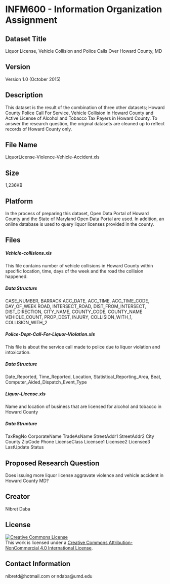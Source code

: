 <h1>INFM600 - Information Organization Assignment</h1>
<h2>Dataset Title</h2>
<p>Liquor License, Vehicle Collision and Police Calls Over Howard County, MD</p>
<h2>Version</h2>
<p>Version 1.0 (October 2015)</p>
<h2>Description</h2>
<p>This dataset is the result of the combination of three other datasets; Howard County Police Call For Service, Vehicle Collision in Howard County and Active License of Alcohol and Tobacco Tax Payers in Howard County.  To answer the research question, the original datasets are cleaned up to reflect records of Howard County only.</p>
<h2>File Name</h2>
<p>LiquorLicense-Violence-Vehicle-Accident.xls</p>
<h2>Size</h2>
<p>1,236KB</p>
<h2>Platform</h2>
<p>In the process of preparing this dataset, Open Data Portal of Howard County and the State of Maryland Open Data Portal are used.  In addition, an online database is used to query liquor licenses provided in the county.</p>
<h2>Files</h2>
<h5>Vehicle-collisions.xls </h5>
<p>This file contains number of vehicle collisions in Howard County within specific location, time, days of the week and the road the collision happened.</p>
<h5>Data Structure</h5>
<p>CASE_NUMBER,	BARRACK	ACC_DATE,	ACC_TIME,	ACC_TIME_CODE,	DAY_OF_WEEK	ROAD,	INTERSECT_ROAD,	DIST_FROM_INTERSECT,	DIST_DIRECTION,	CITY_NAME,	COUNTY_CODE,	COUNTY_NAME	VEHICLE_COUNT,	PROP_DEST,	INJURY,	COLLISION_WITH_1,	COLLISION_WITH_2
</p>
<h5>Police-Dept-Call-For-Liquor-Violation.xls</h5>
<p>This file is about the service call made to police due to liquor violation and intoxication.</p>
<h5>Data Structure</h5>
<p>Date_Reported,	Time_Reported,	Location,	Statistical_Reporting_Area,	Beat,	Computer_Aided_Dispatch_Event_Type
</p>
<h5>Liquor-License.xls</h5>
<p>Name and location of business that are licensed for alcohol and tobacco in Howard County</p>
<h5>Data Structure</h5>
<p>TaxRegNo	CorporateName	TradeAsName	StreetAddr1	StreetAddr2	City	County	ZipCode	Phone	LicenseClass	Licensee1	Licensee2	Licensee3	LastUpdate	Status
</p>
<h2>Proposed Research Question</h2>
<p>Does issuing more liquor license aggravate violence and vehicle accident in Howard County MD?  </p>
<h2>Creator</h2>
<p>Nibret Daba</p>
<h2>License</h2>
<a rel="license" href="http://creativecommons.org/licenses/by-nc/4.0/"><img alt="Creative Commons License" style="border-width:0" src="https://i.creativecommons.org/l/by-nc/4.0/80x15.png" /></a><br />This work is licensed under a <a rel="license" href="http://creativecommons.org/licenses/by-nc/4.0/">Creative Commons Attribution-NonCommercial 4.0 International License</a>.
<p>
<h2>Contact Information</h2>
<p>nibretd@hotmail.com or ndaba@umd.edu</p>